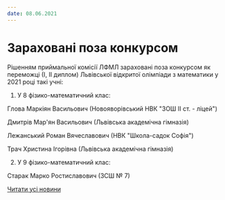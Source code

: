 ```yaml
---
date: 08.06.2021
---
```

# Зараховані поза конкурсом

Рішенням приймальної комісії ЛФМЛ зараховані поза конкурсом як переможці (І, ІІ диплом) Львівської відкритої олімпіади з математики у 2021 році такі учні:

1) У 8 фізико-математичний клас:

Глова Маркіян Васильович (Новояворівський НВК "ЗОШ ІІ ст. - ліцей")

Дмитрів Мар'ян Васильович (Львівська академічна гімназія)

Лежанський Роман Вячеславович (НВК "Школа-садок Софія")

Трач Христина Ігорівна (Львівська академічна гімназія)

2) У 9 фізико-математичний клас:

Старак Марко Ростиславович (ЗСШ № 7)

[Читати усі новини](/news)
